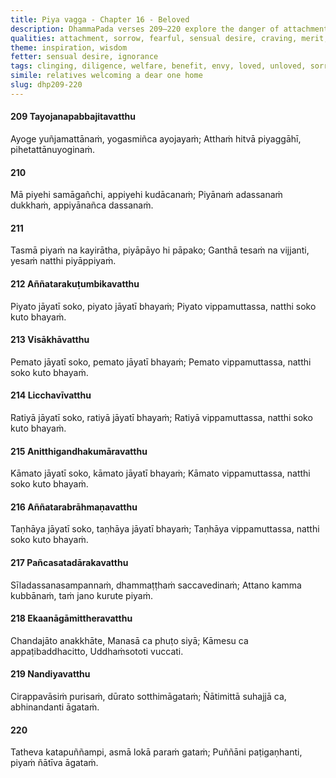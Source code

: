 ```yaml
---
title: Piya vagga - Chapter 16 - Beloved
description: DhammaPada verses 209–220 explore the danger of attachment to what is pleasing, how sorrow and fear arise from the beloved, fondness, delight, sensual pleasures, and craving, who is dear to the people, who flows upstream, and on the importance of merit.
qualities: attachment, sorrow, fearful, sensual desire, craving, merit, ethical conduct
theme: inspiration, wisdom
fetter: sensual desire, ignorance
tags: clinging, diligence, welfare, benefit, envy, loved, unloved, sorrow, fear, fondness, delight, sensual desire, sensual pleasures, craving, virtue, ethical conduct, vision, truth, aspiration, Nibbāna, relatives, friends, merit, death, dhp
simile: relatives welcoming a dear one home
slug: dhp209-220
---
```


#### 209 Tayojanapabbajitavatthu

Ayoge yuñjamattānaṁ,
yogasmiñca ayojayaṁ;
Atthaṁ hitvā piyaggāhī,
pihetattānuyoginaṁ.

#### 210

Mā piyehi samāgañchi,
appiyehi kudācanaṁ;
Piyānaṁ adassanaṁ dukkhaṁ,
appiyānañca dassanaṁ.

#### 211

Tasmā piyaṁ na kayirātha,
piyāpāyo hi pāpako;
Ganthā tesaṁ na vijjanti,
yesaṁ natthi piyāppiyaṁ.

#### 212 Aññatarakuṭumbikavatthu

Piyato jāyatī soko,
piyato jāyatī bhayaṁ;
Piyato vippamuttassa,
natthi soko kuto bhayaṁ.

#### 213 Visākhāvatthu

Pemato jāyatī soko,
pemato jāyatī bhayaṁ;
Pemato vippamuttassa,
natthi soko kuto bhayaṁ.

#### 214 Licchavīvatthu

Ratiyā jāyatī soko,
ratiyā jāyatī bhayaṁ;
Ratiyā vippamuttassa,
natthi soko kuto bhayaṁ.

#### 215 Anitthigandhakumāravatthu

Kāmato jāyatī soko,
kāmato jāyatī bhayaṁ;
Kāmato vippamuttassa,
natthi soko kuto bhayaṁ.

#### 216 Aññatarabrāhmaṇavatthu

Taṇhāya jāyatī soko,
taṇhāya jāyatī bhayaṁ;
Taṇhāya vippamuttassa,
natthi soko kuto bhayaṁ.

#### 217 Pañcasatadārakavatthu

Sīladassanasampannaṁ,
dhammaṭṭhaṁ saccavedinaṁ;
Attano kamma kubbānaṁ,
taṁ jano kurute piyaṁ.

#### 218 Ekaanāgāmittheravatthu

Chandajāto anakkhāte,
Manasā ca phuṭo siyā;
Kāmesu ca appaṭibaddhacitto,
Uddhaṁsototi vuccati.

#### 219 Nandiyavatthu

Cirappavāsiṁ purisaṁ,
dūrato sotthimāgataṁ;
Ñātimittā suhajjā ca,
abhinandanti āgataṁ.

#### 220

Tatheva katapuññampi,
asmā lokā paraṁ gataṁ;
Puññāni paṭigaṇhanti,
piyaṁ ñātīva āgataṁ.
